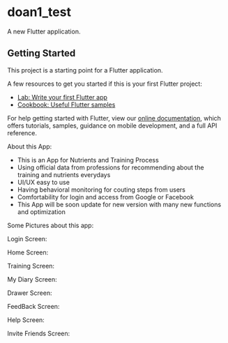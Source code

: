 # doan1_test

A new Flutter application.

## Getting Started

This project is a starting point for a Flutter application.

A few resources to get you started if this is your first Flutter project:

- [Lab: Write your first Flutter app](https://flutter.dev/docs/get-started/codelab)
- [Cookbook: Useful Flutter samples](https://flutter.dev/docs/cookbook)

For help getting started with Flutter, view our
[online documentation](https://flutter.dev/docs), which offers tutorials,
samples, guidance on mobile development, and a full API reference.

About this App:
- This is an App for Nutrients and Training Process
- Using official data from professions for recommending about the training and nutrients everydays
- UI/UX easy to use
- Having behavioral monitoring for couting steps from users
- Comfortability for login and access from Google or Facebook
- This App will be soon update for new version with many new functions and optimization

Some Pictures about this app:

Login Screen:


Home Screen:



Training Screen:



My Diary Screen:



Drawer Screen:



FeedBack Screen:



Help Screen:



Invite Friends Screen:


